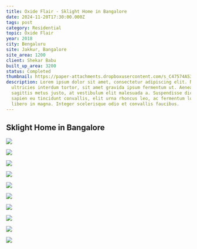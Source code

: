 ```yaml
---
title: Oxide Flair - Sklight Home in Bangalore
date: 2024-11-20T17:30:00.000Z
tags: post
category: Residential
topic: Oxide Flair
year: 2018
city: Bengaluru
site: Jakkur, Bangalore
site_area: 1200
client: Shekar Babu
built_up_area: 3200
status: Completed
thumbnail: https://paper-attachments.dropboxusercontent.com/s_C47574A53A930B9F39B83BBF0EDEA809070DF7B305B6110393E35414A85D3533_1729166706806_EXTERNAL+01.jpg
description: Lorem ipsum dolor sit amet, consectetur adipiscing elit. Nullam
  ultricies interdum tortor, sit amet gravida ipsum fermentum ut. Aenean
  sagittis metus justo, at vestibulum elit malesuada a. Suspendisse dictum,
  sapien eu tincidunt convallis, elit urna rhoncus leo, ac fermentum lorem
  libero in magna. Integer scelerisque odio et convallis faucibus.
---
```

## Sklight Home in Bangalore

![](https://paper-attachments.dropboxusercontent.com/s_C47574A53A930B9F39B83BBF0EDEA809070DF7B305B6110393E35414A85D3533_1729166707849_COURTYARD+DINING.jpg)

![](https://paper-attachments.dropboxusercontent.com/s_C47574A53A930B9F39B83BBF0EDEA809070DF7B305B6110393E35414A85D3533_1729166706351_DAUGHTERS+BEDROOM.jpg)

![](https://paper-attachments.dropboxusercontent.com/s_C47574A53A930B9F39B83BBF0EDEA809070DF7B305B6110393E35414A85D3533_1729166706580_DINIING.jpg)

![](https://paper-attachments.dropboxusercontent.com/s_C47574A53A930B9F39B83BBF0EDEA809070DF7B305B6110393E35414A85D3533_1729166707051_EXTERNAL+02.jpg)

![](https://paper-attachments.dropboxusercontent.com/s_C47574A53A930B9F39B83BBF0EDEA809070DF7B305B6110393E35414A85D3533_1729166707307_MASTERBEDROOM.jpg)

![](https://paper-attachments.dropboxusercontent.com/s_C47574A53A930B9F39B83BBF0EDEA809070DF7B305B6110393E35414A85D3533_1729166707536_MEZZANINE+LADDER.jpg)

![](https://paper-attachments.dropboxusercontent.com/s_C47574A53A930B9F39B83BBF0EDEA809070DF7B305B6110393E35414A85D3533_1729166708509_MEZZANINE.jpg)

![](https://paper-attachments.dropboxusercontent.com/s_C47574A53A930B9F39B83BBF0EDEA809070DF7B305B6110393E35414A85D3533_1729166709926_OPEN+TO+SKY+COURTYARD.jpg)

![](https://paper-attachments.dropboxusercontent.com/s_C47574A53A930B9F39B83BBF0EDEA809070DF7B305B6110393E35414A85D3533_1729166708862_TERRACE+BAR+COUNTER.jpg)

![](https://paper-attachments.dropboxusercontent.com/s_C47574A53A930B9F39B83BBF0EDEA809070DF7B305B6110393E35414A85D3533_1729166710519_WATER+COURT.jpg)


